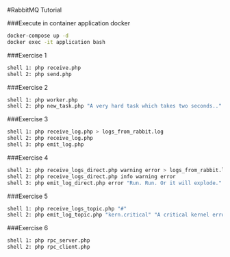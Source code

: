#RabbitMQ Tutorial

###Execute in container application docker
```bash
docker-compose up -d 
docker exec -it application bash
```

###Exercise 1
```bash
shell 1: php receive.php
shell 2: php send.php
```

###Exercise 2
```bash
shell 1: php worker.php
shell 2: php new_task.php "A very hard task which takes two seconds.."
```

###Exercise 3
```bash
shell 1: php receive_log.php > logs_from_rabbit.log
shell 2: php receive_log.php
shell 3: php emit_log.php
```

###Exercise 4
```bash
shell 1: php receive_logs_direct.php warning error > logs_from_rabbit.log
shell 2: php receive_logs_direct.php info warning error
shell 3: php emit_log_direct.php error "Run. Run. Or it will explode."
```

###Exercise 5
```bash
shell 1: php receive_logs_topic.php "#"
shell 2: php emit_log_topic.php "kern.critical" "A critical kernel error"
```

###Exercise 6
```bash
shell 1: php rpc_server.php
shell 2: php rpc_client.php
```
